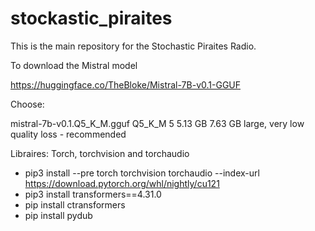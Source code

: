 # stockastic_piraites
This is the main repository for the Stochastic Piraites Radio. 

To download the Mistral model 

https://huggingface.co/TheBloke/Mistral-7B-v0.1-GGUF

Choose:

mistral-7b-v0.1.Q5_K_M.gguf	Q5_K_M	5	5.13 GB	7.63 GB	large, very low quality loss - recommended

Libraires:
Torch, torchvision and torchaudio

- pip3 install --pre torch torchvision torchaudio --index-url https://download.pytorch.org/whl/nightly/cu121
- pip3 install transformers==4.31.0
- pip install ctransformers
- pip install pydub
